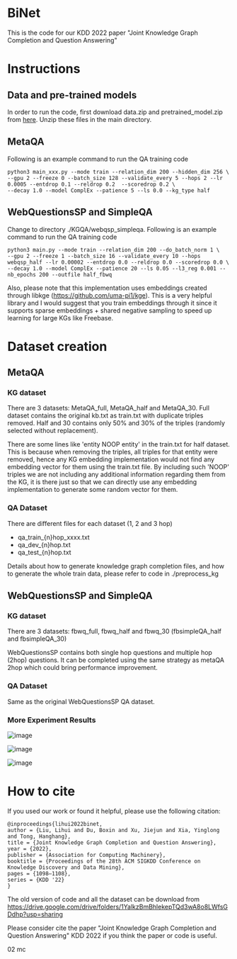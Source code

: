 
# BiNet
This is the code for our KDD 2022 paper "Joint Knowledge Graph Completion and Question Answering"

# Instructions

## Data and pre-trained models

In order to run the code, first download data.zip and pretrained_model.zip from [here](https://drive.google.com/drive/folders/1pciDTdnz8gSe6Y4bphPR5sPE6akU5Qp1?usp=share_link). Unzip these files in the main directory.

## MetaQA

Following is an example command to run the QA training code

```
python3 main_xxx.py --mode train --relation_dim 200 --hidden_dim 256 \
--gpu 2 --freeze 0 --batch_size 128 --validate_every 5 --hops 2 --lr 0.0005 --entdrop 0.1 --reldrop 0.2  --scoredrop 0.2 \
--decay 1.0 --model ComplEx --patience 5 --ls 0.0 --kg_type half
```

## WebQuestionsSP and SimpleQA

Change to directory ./KGQA/webqsp_simpleqa. Following is an example command to run the QA training code
```
python3 main.py --mode train --relation_dim 200 --do_batch_norm 1 \
--gpu 2 --freeze 1 --batch_size 16 --validate_every 10 --hops webqsp_half --lr 0.00002 --entdrop 0.0 --reldrop 0.0 --scoredrop 0.0 \
--decay 1.0 --model ComplEx --patience 20 --ls 0.05 --l3_reg 0.001 --nb_epochs 200 --outfile half_fbwq
```

Also, please note that this implementation uses embeddings created through libkge (https://github.com/uma-pi1/kge). This is a very helpful library and I would suggest that you train embeddings through it since it supports sparse embeddings + shared negative sampling to speed up learning for large KGs like Freebase.

# Dataset creation

## MetaQA

### KG dataset

There are 3 datasets: MetaQA_full, MetaQA_half and MetaQA_30. Full dataset contains the original kb.txt as train.txt with duplicate triples removed. Half and 30 contains only 50% and 30% of the triples (randomly selected without replacement). 

There are some lines like 'entity NOOP entity' in the train.txt for half dataset. This is because when removing the triples, all triples for that entity were removed, hence any KG embedding implementation would not find any embedding vector for them using the train.txt file. By including such 'NOOP' triples we are not including any additional information regarding them from the KG, it is there just so that we can directly use any embedding implementation to generate some random vector for them.

### QA Dataset

There are different files for each dataset (1, 2 and 3 hop)
- qa_train_{n}hop_xxxx.txt
- qa_dev_{n}hop.txt
- qa_test_{n}hop.txt

Details about how to generate knowledge graph completion files, and how to generate the whole train data, please refer to code in ./preprocess_kg

## WebQuestionsSP and SimpleQA

### KG dataset

There are 3 datasets: fbwq_full, fbwq_half and fbwq_30 (fbsimpleQA_half and fbsimpleQA_30)

WebQuestionsSP contains both single hop questions and multiple hop (2hop) questions. It can be completed using the same strategy as metaQA 2hop which could bring performance improvement. 

### QA Dataset

Same as the original WebQuestionsSP QA dataset.

### More Experiment Results

![image](https://github.com/user-attachments/assets/ef96d90c-eb2e-4756-9e3c-94a57855d7e8)

![image](https://github.com/user-attachments/assets/1be510dc-0fb7-4269-91b3-5fee46c21550)

![image](https://github.com/user-attachments/assets/80f6d6c4-074c-496c-a3e8-4ea0b3c40be9)

<!--- Hic-KGQA: Improving multi-hop question answering over knowledge graph via hypergraph and inference chain -->

# How to cite

If you used our work or found it helpful, please use the following citation:

```
@inproceedings{lihui2022binet,
author = {Liu, Lihui and Du, Boxin and Xu, Jiejun and Xia, Yinglong and Tong, Hanghang},
title = {Joint Knowledge Graph Completion and Question Answering},
year = {2022},
publisher = {Association for Computing Machinery},
booktitle = {Proceedings of the 28th ACM SIGKDD Conference on Knowledge Discovery and Data Mining},
pages = {1098–1108},
series = {KDD '22}
}
```





The old version of code and all the dataset can be download from https://drive.google.com/drive/folders/1YalkzBmBhlekepTQd3wA8o8LWfsGDdhp?usp=sharing


Please consider cite the paper "Joint Knowledge Graph Completion and Question Answering" KDD 2022 if you think the paper or code is useful.

02 mc
